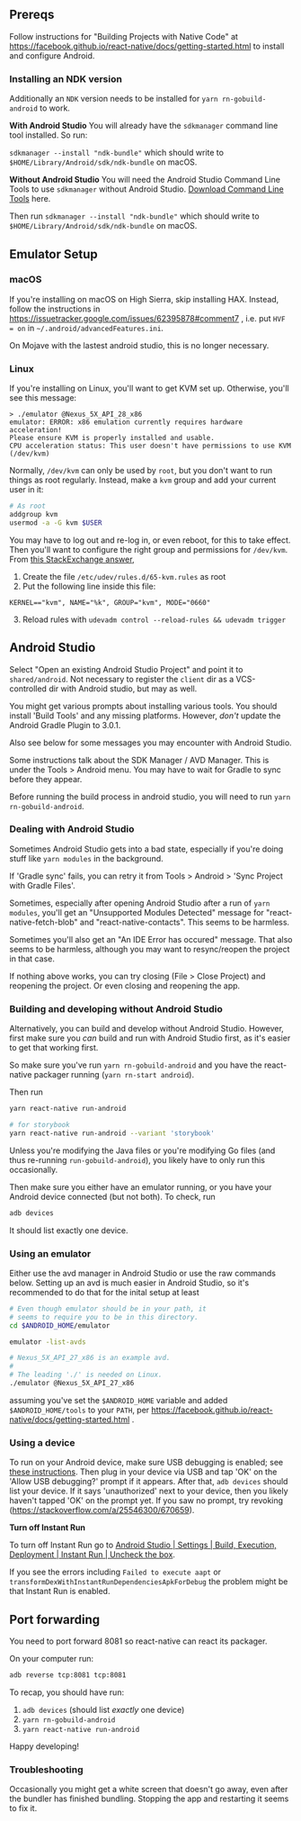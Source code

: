 ## Prereqs

Follow instructions for "Building Projects with Native Code" at
https://facebook.github.io/react-native/docs/getting-started.html to
install and configure Android.

### Installing an NDK version
Additionally an `NDK` version needs to be installed for `yarn rn-gobuild-android` to work.

**With Android Studio**
You will already have the `sdkmanager` command line tool installed. So run:

`sdkmanager --install "ndk-bundle"` which should write to `$HOME/Library/Android/sdk/ndk-bundle` on macOS.

**Without Android Studio**
You will need the Android Studio Command Line Tools to use `sdkmanager` without Android Studio.
[Download Command Line Tools](https://developer.android.com/studio/index.html#command-tools) here.

Then run `sdkmanager --install "ndk-bundle"` which should write to `$HOME/Library/Android/sdk/ndk-bundle` on macOS.

## Emulator Setup

### macOS

If you're installing on macOS on High Sierra, skip installing
HAX. Instead, follow the instructions in
https://issuetracker.google.com/issues/62395878#comment7 , i.e. put
`HVF = on` in `~/.android/advancedFeatures.ini`.

On Mojave with the lastest android studio, this is no longer necessary.

### Linux

If you're installing on Linux, you'll want to get KVM set
up. Otherwise, you'll see this message:

```
> ./emulator @Nexus_5X_API_28_x86
emulator: ERROR: x86 emulation currently requires hardware acceleration!
Please ensure KVM is properly installed and usable.
CPU acceleration status: This user doesn't have permissions to use KVM (/dev/kvm)
```

Normally, `/dev/kvm` can only be used by `root`, but you don't
want to run things as root regularly. Instead, make a `kvm` group and
add your current user in it:

```sh
# As root
addgroup kvm
usermod -a -G kvm $USER
```

You may have to log out and re-log in, or even reboot, for this to
take effect. Then you'll want to configure the right group and permissions
for `/dev/kvm`. From [this StackExchange answer](https://unix.stackexchange.com/questions/373872/non-root-user-can-not-use-enable-kvm),

1. Create the file `/etc/udev/rules.d/65-kvm.rules` as root
2. Put the following line inside this file:

```
KERNEL=="kvm", NAME="%k", GROUP="kvm", MODE="0660"
```

3. Reload rules with `udevadm control --reload-rules && udevadm trigger`

## Android Studio

Select "Open an existing Android Studio Project" and point it to
`shared/android`. Not necessary to register the `client`
dir as a VCS-controlled dir with Android studio, but may as well.

You might get various prompts about installing various tools. You should
install 'Build Tools' and any missing platforms. However, _don't_
update the Android Gradle Plugin to 3.0.1.

Also see below for some messages you may encounter with Android Studio.

Some instructions talk about the SDK Manager / AVD Manager. This is
under the Tools > Android menu. You may have to wait for Gradle to
sync before they appear.

Before running the build process in android studio, you will need to
run `yarn rn-gobuild-android`.

### Dealing with Android Studio

Sometimes Android Studio gets into a bad state, especially if you're
doing stuff like `yarn modules` in the background.

If 'Gradle sync' fails, you can retry it from Tools > Android > 'Sync
Project with Gradle Files'.

Sometimes, especially after opening Android Studio after a run of
`yarn modules`, you'll get an "Unsupported Modules Detected" message
for "react-native-fetch-blob" and "react-native-contacts". This seems
to be harmless.

Sometimes you'll also get an "An IDE Error has occured" message. That
also seems to be harmless, although you may want to resync/reopen the
project in that case.

If nothing above works, you can try closing (File > Close Project) and
reopening the project. Or even closing and reopening the app.

### Building and developing without Android Studio

Alternatively, you can build and develop without Android
Studio. However, first make sure you _can_ build and run with Android
Studio first, as it's easier to get that working first.

So make sure you've run `yarn rn-gobuild-android` and you have the
react-native packager running (`yarn rn-start android`).

Then run

```sh
yarn react-native run-android

# for storybook
yarn react-native run-android --variant 'storybook'

```

Unless you're modifying the Java files or you're modifying Go files
(and thus re-running `run-gobuild-android`), you likely have to only
run this occasionally.

Then make sure you either have an emulator running, or you have your
Android device connected (but not both). To check, run

```sh
adb devices
```

It should list exactly one device.

### Using an emulator

Either use the avd manager in Android Studio or use the raw commands below.
Setting up an avd is much easier in Android Studio, so it's recommended to do that for the inital setup at least

```sh
# Even though emulator should be in your path, it
# seems to require you to be in this directory.
cd $ANDROID_HOME/emulator

emulator -list-avds

# Nexus_5X_API_27_x86 is an example avd.
#
# The leading './' is needed on Linux.
./emulator @Nexus_5X_API_27_x86
```

assuming you've set the `$ANDROID_HOME` variable and added
`$ANDROID_HOME/tools` to your `PATH`, per
https://facebook.github.io/react-native/docs/getting-started.html .

### Using a device

To run on your Android device, make sure USB debugging is enabled; see
[these
instructions](https://facebook.github.io/react-native/docs/running-on-device.html). Then
plug in your device via USB and tap 'OK' on the 'Allow USB debugging?'
prompt if it appears. After that, `adb devices` should list your
device. If it says 'unauthorized' next to your device, then you likely
haven't tapped 'OK' on the prompt yet. If you saw no prompt, try
revoking (https://stackoverflow.com/a/25546300/670659).

**Turn off Instant Run**

To turn off Instant Run go to [Android Studio | Settings | Build, Execution, Deployment | Instant Run | Uncheck the box](https://i.imgur.com/0ofeBMn.png).

If you see the errors including `Failed to execute aapt` or `transformDexWithInstantRunDependenciesApkForDebug` the problem might be that Instant Run is enabled.

## Port forwarding

You need to port forward 8081 so react-native can react its packager.

On your computer run:

```sh
adb reverse tcp:8081 tcp:8081
```

To recap, you should have run:

1. `adb devices` (should list _exactly_ one device)
1. `yarn rn-gobuild-android`
1. `yarn react-native run-android`

Happy developing!

### Troubleshooting

Occasionally you might get a white screen that doesn't go away, even
after the bundler has finished bundling. Stopping the app and
restarting it seems to fix it.
